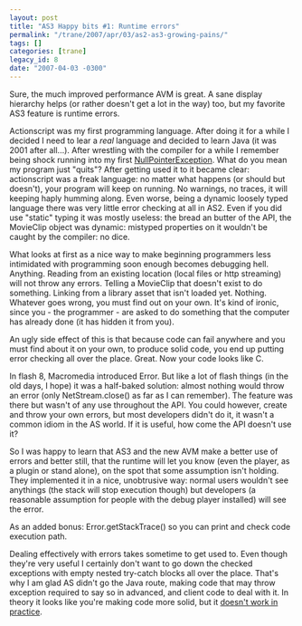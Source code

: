 ```yaml
---
layout: post
title: "AS3 Happy bits #1: Runtime errors"
permalink: "/trane/2007/apr/03/as2-as3-growing-pains/"
tags: []
categories: [trane]
legacy_id: 8
date: "2007-04-03 -0300"
---
```

Sure, the much improved performance AVM is great. A sane display hierarchy helps (or rather doesn't get a lot in the way) too, but my favorite AS3 feature is runtime errors.

Actionscript was my first programming language. After doing it for a while I decided I need to lear a *real* language and decided to learn Java (it was 2001 after all...). After wrestling with the compiler for a while I remember being shock running into my first [NullPointerException](http://java.sun.com/j2se/1.4.2/docs/api/java/lang/NullPointerException.html). What do you mean my program just "quits"? After getting used it to it became clear: actionscript was a freak language: no matter what happens (or should but doesn't), your program will keep on running. No warnings, no traces, it will keeping haply humming along. Even worse, being a dynamic loosely typed language there was very little error checking at all in AS2. Even if you did use "static" typing it was mostly useless: the bread an butter of the API, the MovieClip object was dynamic: mistyped properties on it wouldn't be caught by the compiler: no dice.

What looks at first as a nice way to make beginning programmers less intimidated with programming soon enough becomes debugging hell. Anything. Reading from an existing location (local files or http streaming) will not throw any errors. Telling a MovieClip that doesn't exist to do something. Linking from a library asset that isn't loaded yet. Nothing. Whatever goes wrong, you must find out on your own. It's kind of ironic, since you - the programmer - are asked to do something that the computer has already done (it has hidden it from you). 

An ugly side effect of this is that because code can fail anywhere and you must find about it on your own, to produce solid code, you end up putting error checking all over the place. Great. Now your code looks like C. 

In flash 8, Macromedia introduced Error. But like a lot of flash things (in the old days, I hope) it was a half-baked solution: almost nothing would throw an error (only NetStream.close() as far as I can remember). The feature was there but wasn't of any use throughout the API. You could however, create and throw your own errors, but most developers didn't do it, it wasn't a common idiom in the AS world. If it is useful, how come the API doesn't use it?

So I was happy to learn that AS3 and the new AVM make a better use of errors and better still, that the runtime will let you know (even the player, as a plugin or stand alone), on the spot that some assumption isn't holding. They implemented it in a nice, unobtrusive way: normal users wouldn't see anythings (the stack will stop execution though) but developers (a reasonable assumption for people with the debug player installed) will see the error.

As an added bonus: Error.getStackTrace() so you can print and check code execution path.

Dealing effectively with errors takes sometime to get used to. Even though they're very useful I certainly don't want to go down the checked exceptions with empty nested try-catch blocks all over the place. That's why I am glad AS didn't go the Java route, making code that may throw exception required to say so in advanced, and client code to deal with it. In theory it looks like you're making code more solid, but it [doesn't work in practice](http://www.mindview.net/Etc/Discussions/CheckedExceptions).